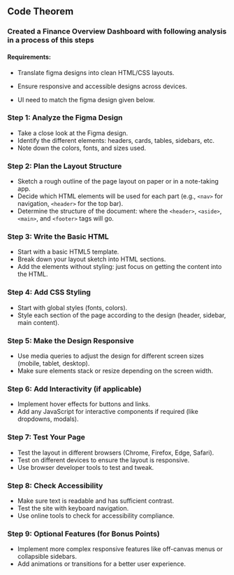 <h2>Code Theorem</h2>
<h3>Created a Finance Overview Dashboard with following analysis in a process of this steps</h3>

#### Requirements:

 - Translate figma designs into clean HTML/CSS layouts.

-  Ensure responsive and accessible designs across devices.  

-  UI need to match the figma design given below.


### Step 1: Analyze the Figma Design

- Take a close look at the Figma design.
- Identify the different elements: headers, cards, tables, sidebars, etc.
- Note down the colors, fonts, and sizes used.

### Step 2: Plan the Layout Structure

- Sketch a rough outline of the page layout on paper or in a note-taking app.
- Decide which HTML elements will be used for each part (e.g., `<nav>` for navigation, `<header>` for the top bar).
- Determine the structure of the document: where the `<header>`, `<aside>`, `<main>`, and `<footer>` tags will go.

### Step 3: Write the Basic HTML

- Start with a basic HTML5 template.
- Break down your layout sketch into HTML sections.
- Add the elements without styling: just focus on getting the content into the HTML.

### Step 4: Add CSS Styling

- Start with global styles (fonts, colors).
- Style each section of the page according to the design (header, sidebar, main content).

### Step 5: Make the Design Responsive

- Use media queries to adjust the design for different screen sizes (mobile, tablet, desktop).
- Make sure elements stack or resize depending on the screen width.

### Step 6: Add Interactivity (if applicable)

- Implement hover effects for buttons and links.
- Add any JavaScript for interactive components if required (like dropdowns, modals).

### Step 7: Test Your Page

- Test the layout in different browsers (Chrome, Firefox, Edge, Safari).
- Test on different devices to ensure the layout is responsive.
- Use browser developer tools to test and tweak.

### Step 8: Check Accessibility

- Make sure text is readable and has sufficient contrast.
- Test the site with keyboard navigation.
- Use online tools to check for accessibility compliance.

### Step 9: Optional Features (for Bonus Points)

- Implement more complex responsive features like off-canvas menus or collapsible sidebars.
- Add animations or transitions for a better user experience.
